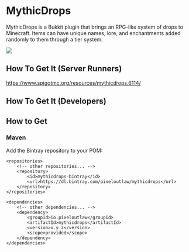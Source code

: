 # MythicDrops
MythicDrops is a Bukkit plugin that brings an RPG-like system of drops to Minecraft. Items can
have unique names, lore, and enchantments added randomly to them through a tier system.

[![](https://jitpack.io/v/io.pixeloutlaw/mythicdrops.svg)](https://jitpack.io/#io.pixeloutlaw/mythicdrops)

## How To Get It (Server Runners)
https://www.spigotmc.org/resources/mythicdrops.6114/

## How To Get It (Developers)

## How to Get
### Maven
Add the Bintray repository to your POM:
```
<repositories>
    <!-- other repositories... -->
    <repository>
        <id>mythicdrops-bintray</id>
        <url>https://dl.bintray.com/pixeloutlaw/mythicdrops</url>
    </repository>
</repositories>

<dependencies>
    <!-- other dependencies... -->
    <dependency>
        <groupId>io.pixeloutlaw</groupId>
        <artifactId>mythicdrops</artifactId>
        <version>x.y.z</version>
        <scope>provided</scope>
    </dependency>
</dependencies>
```